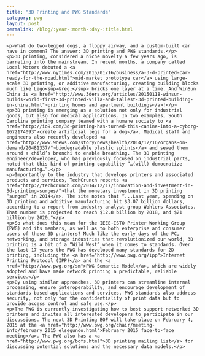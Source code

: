 ```yaml
---
title: "3D Printing and PWG Standards"
category: pwg
layout: post
permalink: /blog/:year-:month-:day-:title.html
---
```



    <p>What do two-legged dogs, a floppy airway, and a custom-built car have in common? The answer: 3D printing and PWG standards.</p>
    <p>3D printing, considered a niche novelty a few years ago, is barreling into the mainstream. In recent months, a company called Local Motors debuted a <a href="http://www.nytimes.com/2015/01/16/business/a-3-d-printed-car-ready-for-the-road.html">mid-market prototype car</a> using large-scale 3D printing, or additive manufacturing, creating building blocks much like Lego<sup>&reg;</sup> bricks one layer at a time. And WinSun China is <a href="http://www.3ders.org/articles/20150118-winsun-builds-world-first-3d-printed-villa-and-tallest-3d-printed-building-in-china.html">printing homes and apartment buildings</a>!</p>
    <p>3D printing is emerging as a solution not only for industrial goods, but also for medical applications. In two examples, South Carolina printing company teamed with a humane society to <a href="http://io9.com/3d-printing-has-turned-this-canine-into-a-cyborg-1672174093">create artificial legs for a dog</a>. Medical staff and engineers also recently developed <a href="http://www.9news.com/story/news/health/2014/12/16/organs-on-demand/20481337/">biodegradable plastic splints</a> and sewed them around a child’s bronchi to enable breathing. The 3D printing engineer/developer, who has previously focused on industrial parts, noted that this kind of printing capability “…(will) democratize manufacturing…”.</p>
    <p>Importantly to the industry that develops printers and associated products and services, TechCrunch reports <a href="http://techcrunch.com/2014/12/17/innovation-and-investment-in-3d-printing-surges/">that the monetary investment in 3D printing “surged” in 2014</a>. The site notes that “...Last year, spending on 3D printing and additive manufacturing hit $3.07 billion dollars, according to a report from industry analyst group Wohlers Associates. That number is projected to reach $12.8 billion by 2018, and $21 billion by 2020…"</p>
    <p>So what does this mean for the IEEE-ISTO Printer Working Group (PWG) and its members, as well as to both enterprise and consumer users of these 3D printers? Much like the early days of the PC, networking, and storage industries that revolutionized our world, 3D printing is a bit of a “Wild West” when it comes to standards. Over the last 17 years the PWG has developed many standards for 2D printing, including the <a href="http://www.pwg.org/ipp">Internet Printing Protocol (IPP)</a> and the <a href="http://www.pwg.org/sm">PWG Semantic Model</a>, which are widely adopted and have made network printing a predictable, reliable service.</p>
    <p>By using similar approaches, 3D printers can streamline internal processing, ensure interoperability, and encourage development of standards-based applications and services. PWG standards also address security, not only for the confidentiality of print data but to provide access control and safe use.</p>
    <p>The PWG is currently investigating how to best support networked 3D printers and invites all interested developers to participate in our discussions. The next 3D Printing BOF will take place on February 4, 2015 at the <a href="http://www.pwg.org/chair/meeting-info/february_2015_elsegundo.html">February 2015 face-to-face meeting</a>. The PWG also has a <a href="http://www.pwg.org/bofs.html">3D printing mailing list</a> for discussing potential solutions and the necessary data models.</p>
  